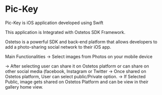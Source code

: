 # Pic-Key
Pic-Key is iOS application developed using Swift

This application is Integrated with Ostetos SDK Framework.

Ostetso is a powerful SDK and back-end platform that allows developers to add a photo-sharing social network to their iOS app.

Main Functionalities
  -> Select images from Photos on your mobile device
  
  -> After selecting user can share it on Ostetos platform or can share on other social media (facebook, Instagram or Twitter
  -> Once shared on Ostetos platform, User can select public/Private option.
  -> If Selected Public, image gets shared on Ostetos Platform and can be view in their gallery home view. 
